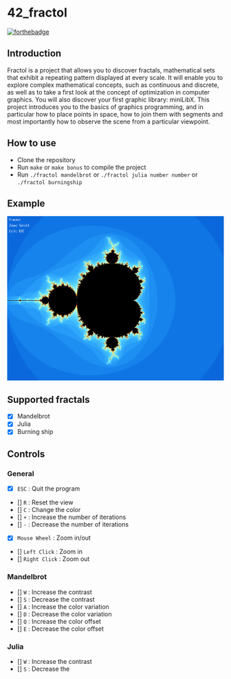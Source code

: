 # 42_fractol

[![forthebadge](https://forthebadge.com/images/badges/made-with-c.svg)](https://forthebadge.com)

## Introduction

Fractol is a project that allows you to discover fractals, mathematical sets that exhibit a repeating pattern displayed at every scale. It will enable you to explore complex mathematical concepts, such as continuous and discrete, as well as to take a first look at the concept of optimization in computer graphics. You will also discover your first graphic library: miniLibX. This project introduces you to the basics of graphics programming, and in particular how to place points in space, how to join them with segments and most importantly how to observe the scene from a particular viewpoint.

## How to use
- Clone the repository
- Run `make` or `make bonus` to compile the project
- Run `./fractol mandelbrot` or `./fractol julia number number` or `./fractol burningship`

## Example
![Example](./img.png)

## Supported fractals

- [x] Mandelbrot
- [x] Julia
- [x] Burning ship

## Controls

### General

- [x] `ESC` : Quit the program
- [] `R` : Reset the view
- [] `C` : Change the color
- [] `+` : Increase the number of iterations
- [] `-` : Decrease the number of iterations
- [x] `Mouse Wheel` : Zoom in/out
- [] `Left Click` : Zoom in
- [] `Right Click` : Zoom out

### Mandelbrot

- [] `W` : Increase the contrast
- [] `S` : Decrease the contrast
- [] `A` : Increase the color variation
- [] `D` : Decrease the color variation
- [] `Q` : Increase the color offset
- [] `E` : Decrease the color offset

### Julia

- [] `W` : Increase the contrast
- [] `S` : Decrease the
